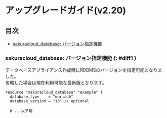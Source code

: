 # アップグレードガイド(v2.20)

## 目次

- [sakuracloud_database: バージョン指定機能](#diff1)
  
### sakuracloud_database: バージョン指定機能 {: #diff1 }

データベースアプライアンス作成時にRDBMSのバージョンを指定可能となりました。  
省略した場合は現在利用可能な最新版となります。

```hcl
resource "sakuracloud_database" "example" {
  database_type    = "mariadb"
  database_version = "13" // optional
 
  # ...以下略
```
